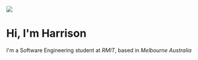 ![](https://skillicons.dev/icons?i=apple,aws,java,react,gradle)

# Hi, I'm Harrison

I'm a Software Engineering student at *RMIT*, based in *Melbourne Australia*
